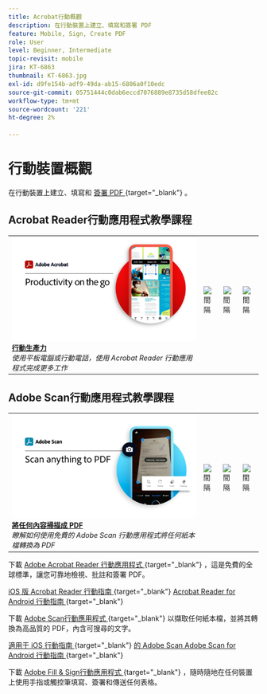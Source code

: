 ```yaml
---
title: Acrobat行動概觀
description: 在行動裝置上建立、填寫和簽署 PDF
feature: Mobile, Sign, Create PDF
role: User
level: Beginner, Intermediate
topic-revisit: mobile
jira: KT-6863
thumbnail: KT-6863.jpg
exl-id: d9fe154b-adf9-49da-ab15-6806a0f10edc
source-git-commit: 05751444c0dab6eccd7076889e8735d58dfee82c
workflow-type: tm+mt
source-wordcount: '221'
ht-degree: 2%

---
```


# 行動裝置概觀

在行動裝置上建立、填寫和 [ 簽署 PDF ](https://www.adobe.com/tw/acrobat/online/sign-pdf.html) {target="_blank"} 。

## Acrobat Reader行動應用程式教學課程

<table style="table-layout:fixed">
<tr>
  <td>
    <a href="../getting-started/productivity.md">
      <img alt="行動生產力" src="../assets/Productivity_1280.png" />
    </a>
    <div>
     <a href="../getting-started/productivity.md"><strong>行動生產力</strong></a>
    </div>
    <em>使用平板電腦或行動電話，使用 Acrobat Reader 行動應用程式完成更多工作</em>
    <br>
  </td>
  <td>
   <img alt="間隔" src="../assets/Whitespacer.png" />
    <div>
    <br>
  </td>
  <td>
   <img alt="間隔" src="../assets/Whitespacer.png" />
    <div>
    <br>
  </td>
   <td>
   <img alt="間隔" src="../assets/Whitespacer.png" />
    <div>
    <br>
  </td>
</tr>
</table>

## Adobe Scan行動應用程式教學課程

<table style="table-layout:fixed">
<tr>
  <td>
    <a href="scan-mobile-app.md">
      <img alt="將任何內容掃描成 PDF" src="../assets/Scanmobile.png" />
    </a>
    <div>
     <a href="scan-mobile-app.md"><strong>將任何內容掃描成 PDF</strong></a>
    </div>
    <em>瞭解如何使用免費的 Adobe Scan 行動應用程式將任何紙本檔轉換為 PDF</em>
    <br>
  </td>
  <td>
   <img alt="間隔" src="../assets/Whitespacer.png" />
    <div>
    <br>
  </td>
  <td>
   <img alt="間隔" src="../assets/Whitespacer.png" />
    <div>
    <br>
  </td>
   <td>
   <img alt="間隔" src="../assets/Whitespacer.png" />
    <div>
    <br>
  </td>
</tr>
</table>

下載 [ Adobe Acrobat Reader 行動應用程式 ](https://www.adobe.com/acrobat/mobile/acrobat-reader.html) {target="_blank"} ，這是免費的全球標準，讓您可靠地檢視、批註和簽署 PDF。

[iOS 版 Acrobat Reader 行動指南 ](https://www.adobe.com/devnet-docs/acrobat/ios/en/) {target="_blank"} [ Acrobat Reader for Android 行動指南
](https://www.adobe.com/devnet-docs/acrobat/android/en/){target="_blank"}

下載 [ Adobe Scan行動應用程式 ](https://www.adobe.com/acrobat/mobile/scanner-app.html) {target="_blank"} 以擷取任何紙本檔，並將其轉換為高品質的 PDF，內含可搜尋的文字。

[適用于 iOS 行動指南 ](https://www.adobe.com/devnet-docs/adobescan/ios/en/) {target="_blank"} [ 的 Adobe Scan Adobe Scan for Android 行動指南
](https://www.adobe.com/devnet-docs/adobescan/android/en/){target="_blank"}

下載 [ Adobe Fill &amp; Sign行動應用程式 ](https://www.adobe.com/acrobat/mobile/fill-sign-pdfs.html) {target="_blank"} ，隨時隨地在任何裝置上使用手指或觸控筆填寫、簽署和傳送任何表格。
